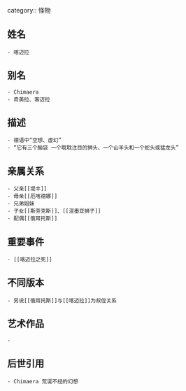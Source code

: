 category:: 怪物
## 姓名
	- 喀迈拉
## 别名
	- Chimaera
	- 奇美拉、客迈拉
## 描述
	- 德语中“空想、虚幻”
	- “它有三个脑袋 一个耽耽注目的狮头、一个山羊头和一个蛇头或猛龙头”
## 亲属关系
	- 父亲[[堤丰]]
	- 母亲[[厄喀德娜]]
	- 兄弟姐妹
	- 子女[[斯芬克斯]]、[[涅墨亚狮子]]
	- 配偶[[俄耳托斯]]
## 重要事件
	- [[喀迈拉之死]]
## 不同版本
	- 另说[[俄耳托斯]]与[[喀迈拉]]为叔侄关系
## 艺术作品
	-
## 后世引用
	- Chimaera 荒诞不经的幻想
